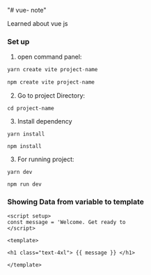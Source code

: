 "# vue- note"

Learned about vue js

### Set up
1. open command panel: 

```js
yarn create vite project-name

npm create vite project-name

```
2. Go to project Directory: 

```
cd project-name
```
3. Install dependency 

```
yarn install 

npm install

```
3. For running project:

```
yarn dev

npm run dev

```

### Showing Data from variable to template

```
<script setup>
const message = 'Welcome. Get ready to 
</script>

<template>

<h1 class="text-4xl"> {{ message }} </h1>

</template>

```







